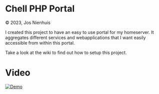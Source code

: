 Chell PHP Portal
================
&copy; 2023, Jos Nienhuis

I created this project to have an easy to use portal for my homeserver. 
It aggregates different services and webapplications that I want easily accessible from within this portal.

Take a look at the wiki to find out how to setup this project.

# Video

[![Demo](https://img.youtube.com/vi/PoM_Cxvqwjc/1.jpg)](https://www.youtube.com/watch?v=PoM_Cxvqwjc)
